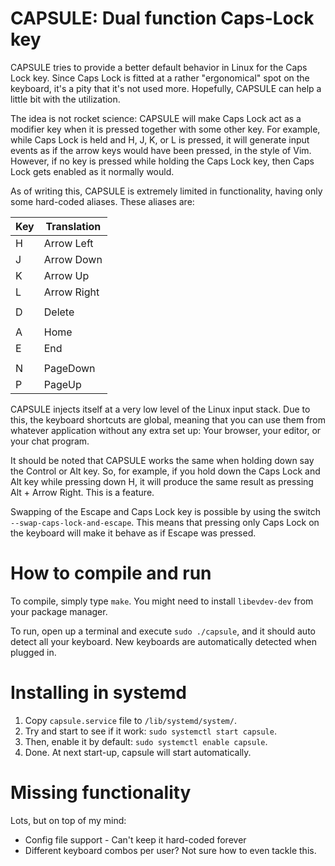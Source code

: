 # CAPSULE: Dual function Caps-Lock key

CAPSULE tries to provide a better default behavior in Linux for the
Caps Lock key. Since Caps Lock is fitted at a rather "ergonomical"
spot on the keyboard, it's a pity that it's not used more. Hopefully,
CAPSULE can help a little bit with the utilization.

The idea is not rocket science: CAPSULE will make Caps Lock act as a
modifier key when it is pressed together with some other key. For
example, while Caps Lock is held and H, J, K, or L is pressed, it will
generate input events as if the arrow keys would have been pressed, in
the style of Vim. However, if no key is pressed while holding the Caps
Lock key, then Caps Lock gets enabled as it normally would.

As of writing this, CAPSULE is extremely limited in functionality,
having only some hard-coded aliases. These aliases are:

| Key | Translation |
|-----|-------------|
| H   | Arrow Left  |
| J   | Arrow Down  |
| K   | Arrow Up    |
| L   | Arrow Right |
|     |             |
| D   | Delete      |
|     |             |
| A   | Home        |
| E   | End         |
|     |             |
| N   | PageDown    |
| P   | PageUp      |

CAPSULE injects itself at a very low level of the Linux input
stack. Due to this, the keyboard shortcuts are global, meaning that
you can use them from whatever application without any extra set up:
Your browser, your editor, or your chat program.

It should be noted that CAPSULE works the same when holding down say
the Control or Alt key. So, for example, if you hold down the Caps
Lock and Alt key while pressing down H, it will produce the same
result as pressing Alt + Arrow Right. This is a feature.

Swapping of the Escape and Caps Lock key is possible by using the
switch `--swap-caps-lock-and-escape`. This means that pressing only
Caps Lock on the keyboard will make it behave as if Escape was
pressed.

# How to compile and run

To compile, simply type `make`. You might need to install
`libevdev-dev` from your package manager.

To run, open up a terminal and execute `sudo ./capsule`, and it should
auto detect all your keyboard. New keyboards are automatically
detected when plugged in.

# Installing in systemd

1. Copy `capsule.service` file to `/lib/systemd/system/`.
2. Try and start to see if it work: `sudo systemctl start capsule`.
3. Then, enable it by default: `sudo systemctl enable capsule`.
4. Done. At next start-up, capsule will start automatically.

# Missing functionality

Lots, but on top of my mind:

* Config file support - Can't keep it hard-coded forever
* Different keyboard combos per user? Not sure how to even tackle this.
